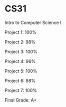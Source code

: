 # CS31
Intro to Computer Science I

Project 1: 100%

Project 2: 98%

Project 3: 100%

Project 4: 96%

Project 5: 100%

Project 6: 98%

Project 7: 100% 

Final Grade: A+ 

